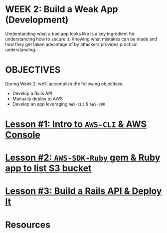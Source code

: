 # WEEK 2: Build a Weak App (Development)
Understanding what a bad app looks like is a key ingredient for understanding how to secure it.  Knowing what mistakes can be made and how they get taken advantage of by attackers provides practical understanding. 

# OBJECTIVES
During Week 2, we'll accomplish the following objectives:

- Develop a Rails API
- Manually deploy to AWS
- Develop an app leveraging `AWS-CLI` & `AWS-SDK`
 
# [Lesson #1: Intro to `AWS-CLI` & AWS Console](LESSON-1.md)

# [Lesson #2: `AWS-SDK-Ruby` gem & Ruby app to list S3 bucket](LESSON-2.md)

# [Lesson #3: Build a Rails API & Deploy It](LESSON-3.md)


# Resources

